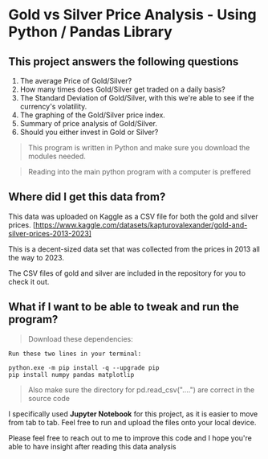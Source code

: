 # Gold vs Silver Price Analysis - Using Python / Pandas Library

## This project answers the following questions
1. The average Price of Gold/Silver?
2. How many times does Gold/Silver get traded on a daily basis?
3. The Standard Deviation of Gold/Silver, with this we're able to see if the currency's volatility.
4. The graphing of the Gold/Silver price index.
5. Summary of price analysis of Gold/Silver.
6. Should you either invest in Gold or Silver?

> This program is written in Python and make sure you download the modules needed.

> Reading into the main python program with a computer is preffered

## Where did I get this data from?
This data was uploaded on Kaggle as a CSV file for both the gold and silver prices. [https://www.kaggle.com/datasets/kapturovalexander/gold-and-silver-prices-2013-2023]

This is a decent-sized data set that was collected from the prices in 2013 all the way to 2023.

The CSV files of gold and silver are included in the repository for you to check it out.

## What if I want to be able to tweak and run the program?
> Download these dependencies:
```
Run these two lines in your terminal:

python.exe -m pip install -q --upgrade pip
pip install numpy pandas matplotlip
```
> Also make sure the directory for pd.read_csv("....") are correct in the source code

I specifically used **Jupyter Notebook** for this project, as it is easier to move from tab to tab. Feel free to run and upload the files onto your local device.

Please feel free to reach out to me to improve this code and I hope you're able to have insight
after reading this data analysis
